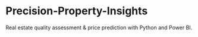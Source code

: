 # Precision-Property-Insights
Real estate quality assessment &amp; price prediction with Python and Power BI.

